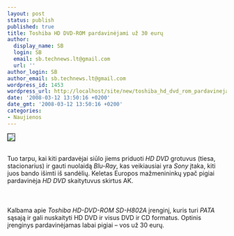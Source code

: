 ```yaml
---
layout: post
status: publish
published: true
title: Toshiba HD DVD-ROM pardavinėjami už 30 eurų
author:
  display_name: SB
  login: SB
  email: sb.technews.lt@gmail.com
  url: ''
author_login: SB
author_email: sb.technews.lt@gmail.com
wordpress_id: 1453
wordpress_url: http://localhost/site/new/toshiba_hd_dvd_rom_pardavinejami_uz_30_euru/
date: '2008-03-12 13:50:16 +0200'
date_gmt: '2008-03-12 13:50:16 +0200'
categories:
- Naujienos
---
```

<div class="imgright"><img src="http://img201.imageshack.us/img201/824/hddvdlm1.jpg" border="1"></div>
<p><br>Tuo tarpu, kai kiti pardavėjai siūlo jiems priduoti <i>HD DVD</i> grotuvus (tiesa, stacionarius) ir gauti nuolaidą <i>Blu-Ray</i>, kas veikiausiai yra <i>Sony</i> įtaka, kiti juos bando išimti iš sandėlių. Keletas Europos mažmenininkų ypač pigiai pardavinėja <i>HD DVD</i> skaitytuvus skirtus AK.<br />
<br><br />
<br>Kalbama apie <i>Toshiba HD-DVD-ROM SD-H802A</i> įrenginį, kuris turi <i>PATA</i> sąsają ir gali nuskaityti HD DVD ir visus DVD ir CD formatus. Optinis įrenginys pardavinėjamas labai pigiai – vos už 30 eurų.</p>
